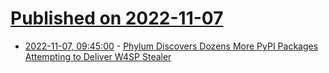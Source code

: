# [Published on 2022-11-07](index.md)

* [2022-11-07, 09:45:00](https://soylentnews.org/article.pl?sid=22/11/06/1834220&from=rss) - [Phylum Discovers Dozens More PyPI Packages Attempting to Deliver W4SP Stealer](https://soylentnews.org/article.pl?sid=22/11/06/1834220&from=rss)
